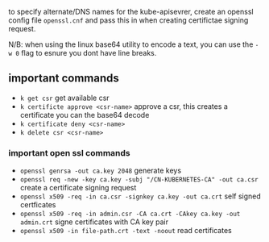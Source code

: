 

to specify alternate/DNS names for the kube-apisevrer, create an openssl config file `openssl.cnf` and pass this in when creating 
certifictae signing request. 

N/B: when using the linux base64 utility to encode a text, you can use the `-w 0` flag to esnure you dont have line breaks.   

## important commands 
* `k get csr` get available csr 
* `k certificte approve <csr-name>` approve a csr, this creates a certificate you can the base64 decode 
* `k certificate deny <csr-name>` 
* `k delete csr <csr-name>`

### important open ssl commands
* `openssl genrsa -out ca.key 2048` generate keys
* `openssl req -new -key ca.key -subj "/CN-KUBERNETES-CA" -out ca.csr` create a certificate signing request
* `openssl x509 -req -in ca.csr -signkey ca.key -out ca.crt` self signed certficates 
* `openssl x509 -req -in admin.csr -CA ca.crt -CAkey ca.key -out admin.crt` signe certificates with CA key pair
* `openssl x509 -in file-path.crt -text -noout` read certificates 


